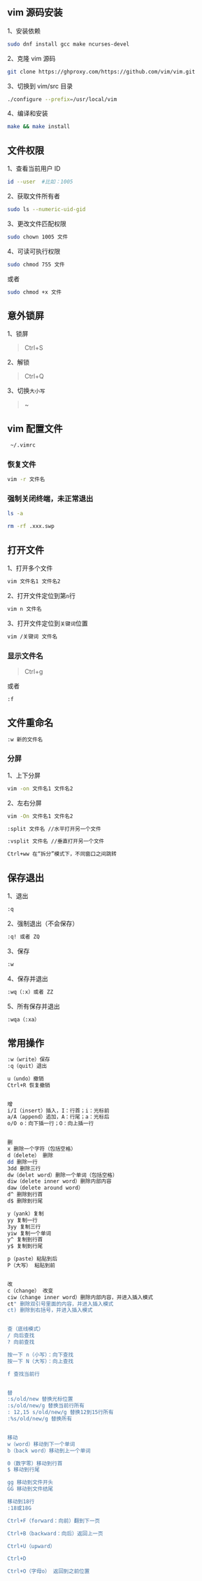 ## vim 源码安装

1、安装依赖

```sh
sudo dnf install gcc make ncurses-devel
```

2、克隆 vim 源码

```sh
git clone https://ghproxy.com/https://github.com/vim/vim.git
```

3、切换到 vim/src 目录

```sh
./configure --prefix=/usr/local/vim
```

4、编译和安装

```sh
make && make install
```

## 文件权限

1、查看当前用户 ID

```sh
id --user  #比如：1005
```

2、获取文件所有者

```sh
sudo ls --numeric-uid-gid
```

3、更改文件匹配权限

```sh
sudo chown 1005 文件
```

4、可读可执行权限

```sh
sudo chmod 755 文件
```

或者

```sh
sudo chmod +x 文件
```

## 意外锁屏

1、锁屏

> Ctrl+S

2、解锁

> Ctrl+Q

3、切换`大小写`

> ~

## vim 配置文件

```sh
 ~/.vimrc
```

### 恢复文件

```sh
vim -r 文件名
```

### 强制关闭终端，未正常退出

```sh
ls -a
```

```sh
rm -rf .xxx.swp
```

## 打开文件

1、打开多个文件

```sh
vim 文件名1 文件名2
```

2、打开文件定位到第`n`行

```sh
vim n 文件名
```

3、打开文件定位到`关键词`位置

```sh
vim /关键词 文件名
```

### 显示文件名

> Ctrl+g

或者

```sh
:f
```

## 文件重命名

```sh
:w 新的文件名
```

### 分屏

1、上下分屏

```sh
vim -on 文件名1 文件名2
```

2、左右分屏

```sh
vim -On 文件名1 文件名2
```

```sh
:split 文件名 //水平打开另一个文件

:vsplit 文件名 //垂直打开另一个文件

Ctrl+ww 在“拆分”模式下，不同窗口之间跳转
```

## 保存退出

1、退出

```sh
:q
```

2、强制退出（不会保存）

```sh
:q! 或者 ZQ
```

3、保存

```sh
:w
```

4、保存并退出

```sh
:wq（:x）或者 ZZ
```

5、所有保存并退出

```sh
:wqa（:xa）
```

## 常用操作

```sh
:w（write）保存
:q（quit）退出

u（undo）撤销
Ctrl+R 恢复撤销


增
i/I（insert）插入，I：行首；i：光标前
a/A（append）追加，A：行尾；a：光标后
o/O o：向下插一行；O：向上插一行


删
x 删除一个字符（包括空格）
d（delete） 删除
dd 删除一行
3dd 删除三行
dw（delet word）删除一个单词（包括空格）
diw（delete inner word）删除内部内容
daw（delete around word）
d^ 删除到行首
d$ 删除到行尾

y（yank）复制
yy 复制一行
3yy 复制三行
yiw 复制一个单词
y^ 复制到行首
y$ 复制到行尾

p（paste）粘贴到后
P（大写） 粘贴到前


改
c（change） 改变
ciw（change inner word）删除内部内容，并进入插入模式
ct" 删除双引号里面的内容，并进入插入模式
ct) 删除到右括号，并进入插入模式


查（底线模式）
/ 向后查找
? 向前查找

按一下 n（小写）：向下查找 
按一下 N（大写）：向上查找

f 查找当前行


替
:s/old/new 替换光标位置
:s/old/new/g 替换当前行所有
: 12,15 s/old/new/g 替换12到15行所有
:%s/old/new/g 替换所有


移动
w（word）移动到下一个单词
b（back word）移动到上一个单词

0（数字零）移动到行首
$ 移动到行尾

gg 移动到文件开头
GG 移动到文件结尾

移动到18行 
:18或18G

Ctrl+F（forward：向前）翻到下一页

Ctrl+B（backward：向后）返回上一页

Ctrl+U（upward）

Ctrl+D

Ctrl+O（字母o） 返回到之前位置
```

